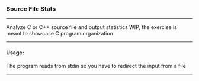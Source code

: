 ### Source File Stats

---

Analyze C or C++ source file and output statistics
WIP, the exercise is meant to showcase C program organization 

---

#### Usage:

The program reads from stdin so you have  to redirect the input from a file

---




